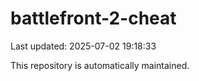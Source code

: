 # battlefront-2-cheat

Last updated: 2025-07-02 19:18:33

This repository is automatically maintained.

